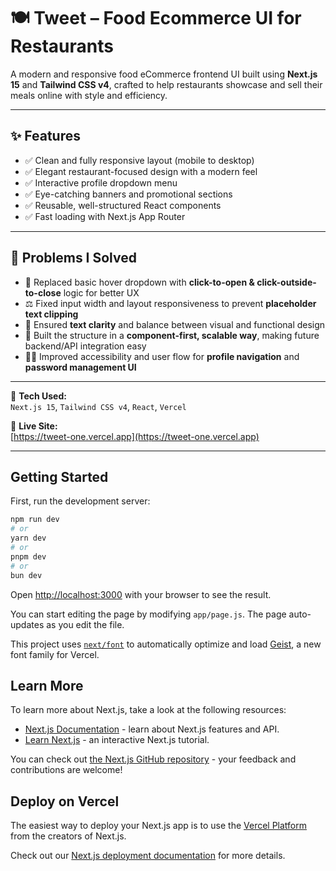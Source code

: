 
# 🍽️ Tweet – Food Ecommerce UI for Restaurants

A modern and responsive food eCommerce frontend UI built using **Next.js 15** and **Tailwind CSS v4**, crafted to help restaurants showcase and sell their meals online with style and efficiency.

---

## ✨ Features

- ✅ Clean and fully responsive layout (mobile to desktop)
- ✅ Elegant restaurant-focused design with a modern feel
- ✅ Interactive profile dropdown menu
- ✅ Eye-catching banners and promotional sections
- ✅ Reusable, well-structured React components
- ✅ Fast loading with Next.js App Router

---

## 🔧 Problems I Solved

- 🔄 Replaced basic hover dropdown with **click-to-open & click-outside-to-close** logic for better UX
- ⚖️ Fixed input width and layout responsiveness to prevent **placeholder text clipping**
- 🎯 Ensured **text clarity** and balance between visual and functional design
- 🧱 Built the structure in a **component-first, scalable way**, making future backend/API integration easy
- 🧑‍💻 Improved accessibility and user flow for **profile navigation** and **password management UI**

---

🧪 **Tech Used:**  
`Next.js 15`, `Tailwind CSS v4`, `React`, `Vercel`

🔗 **Live Site:**  
[https://tweet-one.vercel.app](https://tweet-one.vercel.app)

---


## Getting Started

First, run the development server:

```bash
npm run dev
# or
yarn dev
# or
pnpm dev
# or
bun dev
```

Open [http://localhost:3000](http://localhost:3000) with your browser to see the result.

You can start editing the page by modifying `app/page.js`. The page auto-updates as you edit the file.

This project uses [`next/font`](https://nextjs.org/docs/app/building-your-application/optimizing/fonts) to automatically optimize and load [Geist](https://vercel.com/font), a new font family for Vercel.

## Learn More

To learn more about Next.js, take a look at the following resources:

- [Next.js Documentation](https://nextjs.org/docs) - learn about Next.js features and API.
- [Learn Next.js](https://nextjs.org/learn) - an interactive Next.js tutorial.

You can check out [the Next.js GitHub repository](https://github.com/vercel/next.js) - your feedback and contributions are welcome!

## Deploy on Vercel

The easiest way to deploy your Next.js app is to use the [Vercel Platform](https://vercel.com/new?utm_medium=default-template&filter=next.js&utm_source=create-next-app&utm_campaign=create-next-app-readme) from the creators of Next.js.

Check out our [Next.js deployment documentation](https://nextjs.org/docs/app/building-your-application/deploying) for more details.

